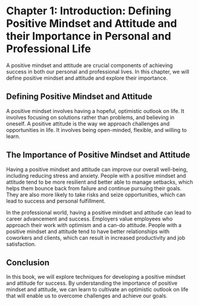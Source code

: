 Chapter 1: Introduction: Defining Positive Mindset and Attitude and their Importance in Personal and Professional Life
======================================================================================================================

A positive mindset and attitude are crucial components of achieving success in both our personal and professional lives. In this chapter, we will define positive mindset and attitude and explore their importance.

Defining Positive Mindset and Attitude
--------------------------------------

A positive mindset involves having a hopeful, optimistic outlook on life. It involves focusing on solutions rather than problems, and believing in oneself. A positive attitude is the way we approach challenges and opportunities in life. It involves being open-minded, flexible, and willing to learn.

The Importance of Positive Mindset and Attitude
-----------------------------------------------

Having a positive mindset and attitude can improve our overall well-being, including reducing stress and anxiety. People with a positive mindset and attitude tend to be more resilient and better able to manage setbacks, which helps them bounce back from failure and continue pursuing their goals. They are also more likely to take risks and seize opportunities, which can lead to success and personal fulfillment.

In the professional world, having a positive mindset and attitude can lead to career advancement and success. Employers value employees who approach their work with optimism and a can-do attitude. People with a positive mindset and attitude tend to have better relationships with coworkers and clients, which can result in increased productivity and job satisfaction.

Conclusion
----------

In this book, we will explore techniques for developing a positive mindset and attitude for success. By understanding the importance of positive mindset and attitude, we can learn to cultivate an optimistic outlook on life that will enable us to overcome challenges and achieve our goals.
